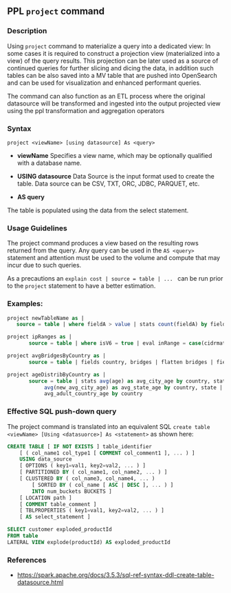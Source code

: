 ## PPL `project` command

### Description
Using `project` command to materialize a query into a dedicated view:
In some cases it is required to construct a projection view (materialized into a view) of the query results.
This projection can be later used as a source of continued queries for further slicing and dicing the data, in addition such tables can be also saved into a MV table that are pushed into OpenSearch and can be used for visualization and enhanced performant queries.

The command can also function as an ETL process where the original datasource will be transformed and ingested into the output projected view using the ppl transformation and aggregation operators

### Syntax
`project <viewName> [using datasource] As <query>`

- **viewName**
Specifies a view name, which may be optionally qualified with a database name.

- **USING datasource**
Data Source is the input format used to create the table. Data source can be CSV, TXT, ORC, JDBC, PARQUET, etc.

- **AS query**

The table is populated using the data from the select statement.

### Usage Guidelines
The project command produces a view based on the resulting rows returned from the query.
Any query can be used in the `AS <query>` statement and attention must be used to the volume and compute that may incur due to such queries. 

As a precautions an `explain cost | source = table | ... ` can be run prior to the `project` statement to have a better estimation.

### Examples:
```sql
project newTableName as |
   source = table | where fieldA > value | stats count(fieldA) by fieldB

project ipRanges as |
       source = table | where isV6 = true | eval inRange = case(cidrmatch(ipAddress, '2003:db8::/32'), 'in' else 'out') | fields ip, inRange

project avgBridgesByCountry as |
       source = table | fields country, bridges | flatten bridges | fields country, length | stats avg(length) as avg by country

project ageDistribByCountry as |
       source = table | stats avg(age) as avg_city_age by country, state, city | eval new_avg_city_age = avg_city_age - 1 | stats 
            avg(new_avg_city_age) as avg_state_age by country, state | where avg_state_age > 18 | stats avg(avg_state_age) as 
            avg_adult_country_age by country

```

### Effective SQL push-down query
The project command is translated into an equivalent SQL `create table <viewName> [Using <datasuorce>] As <statement>` as shown here:

```sql
CREATE TABLE [ IF NOT EXISTS ] table_identifier
    [ ( col_name1 col_type1 [ COMMENT col_comment1 ], ... ) ]
    USING data_source
    [ OPTIONS ( key1=val1, key2=val2, ... ) ]
    [ PARTITIONED BY ( col_name1, col_name2, ... ) ]
    [ CLUSTERED BY ( col_name3, col_name4, ... ) 
        [ SORTED BY ( col_name [ ASC | DESC ], ... ) ] 
        INTO num_buckets BUCKETS ]
    [ LOCATION path ]
    [ COMMENT table_comment ]
    [ TBLPROPERTIES ( key1=val1, key2=val2, ... ) ]
    [ AS select_statement ]
```


```sql
SELECT customer exploded_productId
FROM table
LATERAL VIEW explode(productId) AS exploded_productId
```

### References
- https://spark.apache.org/docs/3.5.3/sql-ref-syntax-ddl-create-table-datasource.html